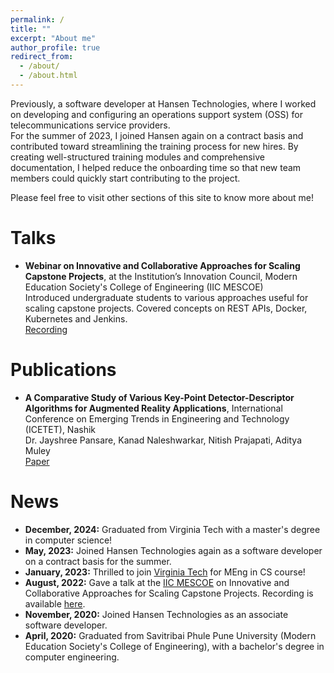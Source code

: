 ```yaml
---
permalink: /
title: ""
excerpt: "About me"
author_profile: true
redirect_from: 
  - /about/
  - /about.html
---
```



Previously, a software developer at Hansen Technologies, where I worked on developing and configuring an operations support system (OSS) for telecommunications service providers.  
For the summer of 2023, I joined Hansen again on a contract basis and contributed toward streamlining the training process for new hires. By creating well-structured training modules and comprehensive documentation, I helped reduce the onboarding time so that new team members could quickly start contributing to the project.  

Please feel free to visit other sections of this site to know more about me!

# Talks
- **Webinar on Innovative and Collaborative Approaches for Scaling Capstone Projects**, at the Institution’s Innovation Council, Modern Education Society's College of Engineering (IIC MESCOE)   
Introduced undergraduate students to various approaches useful for scaling capstone projects. Covered concepts on REST APIs, Docker, Kubernetes and Jenkins.   
[Recording](https://youtu.be/oJxcZPTjklg)

# Publications

- **A Comparative Study of Various Key-Point Detector-Descriptor Algorithms for Augmented Reality Applications**, International Conference on Emerging Trends in Engineering and Technology (ICETET), Nashik   
Dr. Jayshree Pansare, Kanad Naleshwarkar, Nitish Prajapati, Aditya Muley   
[Paper](/files/full-paper_ICETET.pdf)



# News
- **December, 2024:** Graduated from Virginia Tech with a master's degree in computer science!
- **May, 2023:** Joined Hansen Technologies again as a software developer on a contract basis for the summer.
- **January, 2023:** Thrilled to join [Virginia Tech](https://www.vt.edu/) for MEng in CS course!
- **August, 2022:** Gave a talk at the [IIC MESCOE](https://mescoe.mespune.org/institutions-innovation-council-iic-mescoe/) on Innovative and Collaborative Approaches for Scaling Capstone Projects. Recording is available [here](https://youtu.be/oJxcZPTjklg).
- **November, 2020:** Joined Hansen Technologies as an associate software developer.
- **April, 2020:** Graduated from Savitribai Phule Pune University (Modern Education Society's College of Engineering), with a bachelor's degree in computer engineering.
